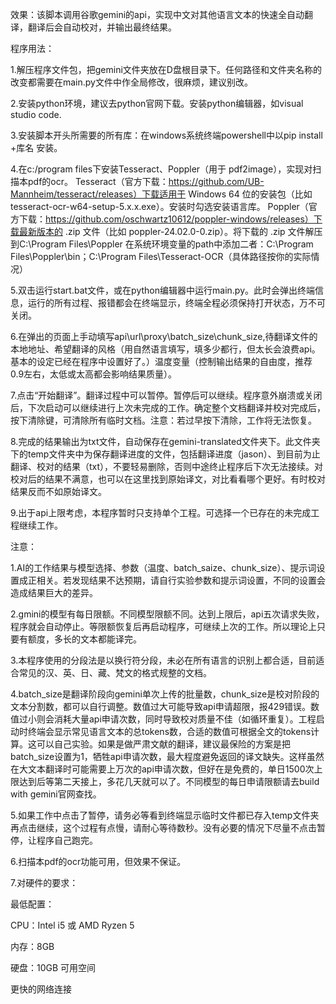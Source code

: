 效果：该脚本调用谷歌gemini的api，实现中文对其他语言文本的快速全自动翻译，翻译后会自动校对，并输出最终结果。


程序用法：

1.解压程序文件包，把gemini文件夹放在D盘根目录下。任何路径和文件夹名称的改变都需要在main.py文件中作全局修改，很麻烦，建议别改。

2.安装python环境，建议去python官网下载。安装python编辑器，如visual studio code.

3.安装脚本开头所需要的所有库：在windows系统终端powershell中以pip install +库名 安装。

4.在c:/program files下安装Tesseract、Poppler（用于 pdf2image），实现对扫描本pdf的ocr。
        Tesseract（官方下载：https://github.com/UB-Mannheim/tesseract/releases）下载适用于 Windows 64 位的安装包（比如 tesseract-ocr-w64-setup-5.x.x.exe）。安装时勾选安装语言库。
        Poppler（官方下载：https://github.com/oschwartz10612/poppler-windows/releases）下载最新版本的 .zip 文件（比如 poppler-24.02.0-0.zip）。将下载的 .zip 文件解压到C:\Program 
        Files\Poppler
        在系统环境变量的path中添加二者：C:\Program Files\Poppler\bin；C:\Program Files\Tesseract-OCR（具体路径按你的实际情况）

5.双击运行start.bat文件，或在python编辑器中运行main.py。此时会弹出终端信息，运行的所有过程、报错都会在终端显示，终端全程必须保持打开状态，万不可关闭。

6.在弹出的页面上手动填写api\url\proxy\batch_size\chunk_size,待翻译文件的本地地址、希望翻译的风格（用自然语言填写，填多少都行，但太长会浪费api。基本的设定已经在程序中设置好了。）温度变量（控制输出结果的自由度，推荐0.9左右，太低或太高都会影响结果质量）。

7.点击“开始翻译”。翻译过程中可以暂停。暂停后可以继续。程序意外崩溃或关闭后，下次启动可以继续进行上次未完成的工作。确定整个文档翻译并校对完成后，按下清除键，可清除所有临时文档。注意：若过早按下清除，工作将无法恢复。

8.完成的结果输出为txt文件，自动保存在gemini-translated文件夹下。此文件夹下的temp文件夹中为保存翻译进度的文件，包括翻译进度（jason）、到目前为止翻译、校对的结果（txt），不要轻易删除，否则中途终止程序后下次无法接续。对校对后的结果不满意，也可以在这里找到原始译文，对比看看哪个更好。有时校对结果反而不如原始译文。

9.出于api上限考虑，本程序暂时只支持单个工程。可选择一个已存在的未完成工程继续工作。


注意：

1.AI的工作结果与模型选择、参数（温度、batch_saize、chunk_size）、提示词设置成正相关。若发现结果不达预期，请自行实验参数和提示词设置，不同的设置会造成结果巨大的差异。

2.gmini的模型有每日限额。不同模型限额不同。达到上限后，api五次请求失败，程序就会自动停止。等限额恢复后再启动程序，可继续上次的工作。所以理论上只要有额度，多长的文本都能译完。

3.本程序使用的分段法是以换行符分段，未必在所有语言的识别上都合适，目前适合常见的汉、英、日、藏、梵文的格式规整的文档。

4.batch_size是翻译阶段向gemini单次上传的批量数，chunk_size是校对阶段的文本分割数，都可以自行调整。数值过大可能导致api申请超限，报429错误。数值过小则会消耗大量api申请次数，同时导致校对质量不佳（如循环重复）。工程启动时终端会显示常见语言文本的总tokens数，合适的数值可根据全文的tokens计算。这可以自己实验。如果是做严肃文献的翻译，建议最保险的方案是把batch_size设置为1，牺牲api申请次数，最大程度避免返回的译文缺失。这样虽然在大文本翻译时可能需要上万次的api申请次数，但好在是免费的，单日1500次上限达到后等第二天接上，多花几天就可以了。不同模型的每日申请限额请去build with gemini官网查找。

5.如果工作中点击了暂停，请务必等看到终端显示临时文件都已存入temp文件夹再点击继续，这个过程有点慢，请耐心等待数秒。没有必要的情况下尽量不点击暂停，让程序自己跑完。

6.扫描本pdf的ocr功能可用，但效果不保证。

7.对硬件的要求：

最低配置：

CPU：Intel i5 或 AMD Ryzen 5

内存：8GB

硬盘：10GB 可用空间



更快的网络连接
